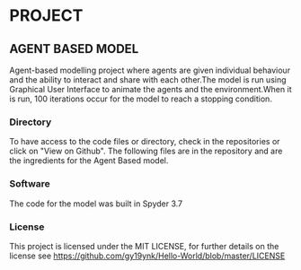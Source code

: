 # PROJECT  
## AGENT BASED MODEL
Agent-based modelling project where agents are given individual behaviour and the ability to interact and share with each other.The model is run using Graphical User Interface to animate the agents and the environment.When it is run, 100 iterations occur for the model to reach a stopping condition.

### Directory
To have access to the code files or directory, check in the repositories or click on "View on Github". The following files are in the repository and are the ingredients for the Agent Based model.


### Software
The code for the model was built in Spyder 3.7 









### License
This project is licensed under the MIT LICENSE, for further details on the license see https://github.com/gy19ynk/Hello-World/blob/master/LICENSE
